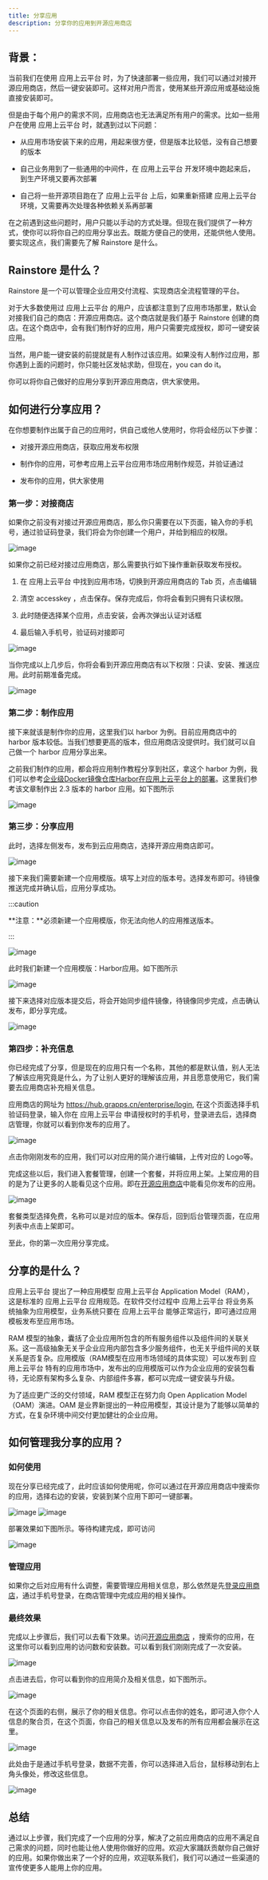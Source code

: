 ```yaml
---
title: 分享应用
description: 分享你的应用到开源应用商店
---
```


## 背景：

当前我们在使用 应用上云平台 时，为了快速部署一些应用，我们可以通过对接开源应用商店，然后一键安装即可。这样对用户而言，使用某些开源应用或基础设施直接安装即可。

但是由于每个用户的需求不同，应用商店也无法满足所有用户的需求。比如一些用户在使用 应用上云平台 时，就遇到过以下问题：

- 从应用市场安装下来的应用，用起来很方便，但是版本比较低，没有自己想要的版本

- 自己业务用到了一些通用的中间件，在 应用上云平台 开发环境中跑起来后，到生产环境又要再次部署

- 自己将一些开源项目跑在了 应用上云平台 上后，如果重新搭建 应用上云平台 环境，又需要再次处理各种依赖关系再部署

在之前遇到这些问题时，用户只能以手动的方式处理。但现在我们提供了一种方式，使你可以将你自己的应用分享出去。既能方便自己的使用，还能供他人使用。要实现这点，我们需要先了解 Rainstore 是什么。

## Rainstore 是什么？
Rainstore 是一个可以管理企业应用交付流程、实现商店全流程管理的平台。

对于大多数使用过 应用上云平台 的用户，应该都注意到了应用市场那里，默认会对接我们自己的商店：开源应用商店。这个商店就是我们基于 Rainstore 创建的商店。在这个商店中，会有我们制作好的应用，用户只需要完成授权，即可一键安装应用。

当然，用户能一键安装的前提就是有人制作过该应用。如果没有人制作过应用，那你遇到上面的问题时，你只能社区发帖求助，但现在，you can do it。

你可以将你自己做好的应用分享到开源应用商店，供大家使用。

## 如何进行分享应用？
在你想要制作出属于自己的应用时，供自己或他人使用时，你将会经历以下步骤：

- 对接开源应用商店，获取应用发布权限

- 制作你的应用，可参考应用上云平台应用市场应用制作规范，并验证通过

- 发布你的应用，供大家使用

### 第一步：对接商店
如果你之前没有对接过开源应用商店，那么你只需要在以下页面，输入你的手机号，通过验证码登录，我们将会为你创建一个用户，并给到相应的权限。

![image](https://grstatic.oss-cn-shanghai.aliyuncs.com/docs/5.6/use-manual/app-store-manage/share-app/store-authorization.png)

如果你之前已经对接过应用商店，那么需要执行如下操作重新获取发布授权。

1. 在 应用上云平台 中找到应用市场，切换到开源应用商店的 Tab 页，点击编辑

2. 清空 accesskey ，点击保存。保存完成后，你将会看到只拥有只读权限。

3. 此时随便选择某个应用，点击安装，会再次弹出认证对话框

4. 最后输入手机号，验证码对接即可

![image](https://grstatic.oss-cn-shanghai.aliyuncs.com/docs/5.6/use-manual/app-store-manage/share-app/edit-store-info.png)

当你完成以上几步后，你将会看到开源应用商店有以下权限：只读、安装、推送应用。此时前期准备完成。

![image](https://grstatic.oss-cn-shanghai.aliyuncs.com/docs/5.6/use-manual/app-store-manage/share-app/store-perms-show.png)

### 第二步：制作应用
接下来就该是制作你的应用，这里我们以 harbor 为例。目前应用商店中的 harbor 版本较低。当我们想要更高的版本，但应用商店没提供时。我们就可以自己做一个 harbor 应用分享出来。

之前我们制作的应用，都会将应用制作教程分享到社区，拿这个 harbor 为例，我们可以参考[企业级Docker镜像仓库Harbor在应用上云平台上的部署](https://t.goodrain.com/d/8204-dockerharbor应用上云平台)。这里我们参考该文章制作出 2.3 版本的 harbor 应用。如下图所示

![image](https://grstatic.oss-cn-shanghai.aliyuncs.com/docs/5.6/use-manual/app-store-manage/share-app/harbor-topological.png)

### 第三步：分享应用
此时，选择左侧发布，发布到云应用商店，选择开源应用商店即可。

![image](https://grstatic.oss-cn-shanghai.aliyuncs.com/docs/5.6/use-manual/app-store-manage/share-app/publish-page.png)

接下来我们需要新建一个应用模版。填写上对应的版本号。选择发布即可。待镜像推送完成并确认后，应用分享成功。

:::caution

**注意：**必须新建一个应用模版，你无法向他人的应用推送版本。

:::

![image](https://grstatic.oss-cn-shanghai.aliyuncs.com/docs/5.6/use-manual/app-store-manage/share-app/edit-app-model-1.png)

此时我们新建一个应用模版：Harbor应用。如下图所示

![image](https://grstatic.oss-cn-shanghai.aliyuncs.com/docs/5.6/use-manual/app-store-manage/share-app/edit-app-model-2.png)

接下来选择对应版本提交后，将会开始同步组件镜像，待镜像同步完成，点击确认发布，即分享完成。

![image](https://grstatic.oss-cn-shanghai.aliyuncs.com/docs/5.6/use-manual/app-store-manage/share-app/edit-app-model-3.png)

### 第四步：补充信息

你已经完成了分享，但是现在的应用只有一个名称，其他的都是默认值，别人无法了解该应用究竟是什么，为了让别人更好的理解该应用，并且愿意使用它，我们需要去应用商店补充相关信息。

应用商店的网址为 https://hub.grapps.cn/enterprise/login, 在这个页面选择手机验证码登录，输入你在 应用上云平台 申请授权时的手机号，登录进去后，选择商店管理，你就可以看到你发布的应用了。

![image](https://grstatic.oss-cn-shanghai.aliyuncs.com/docs/5.6/use-manual/app-store-manage/share-app/store-app-manage-1.png)

点击你刚刚发布的应用，我们可以对应用的简介进行编辑，上传对应的 Logo等。

完成这些以后，我们进入套餐管理，创建一个套餐，并将应用上架。上架应用的目的是为了让更多的人能看见这个应用。即在[开源应用商店](https://hub.grapps.cn/marketplace)中能看见你发布的应用。

![image](https://grstatic.oss-cn-shanghai.aliyuncs.com/docs/5.6/use-manual/app-store-manage/share-app/store-app-manage-2.png)

套餐类型选择免费，名称可以是对应的版本。保存后，回到后台管理页面，在应用列表中点击上架即可。

至此，你的第一次应用分享完成。

## 分享的是什么？
应用上云平台 提出了一种应用模型 应用上云平台 Application Model（RAM），这是标准的 应用上云平台 应用规范。在软件交付过程中 应用上云平台 将业务系统抽象为应用模型，业务系统只要在 应用上云平台 能够正常运行，即可通过应用模板发布至应用市场。

RAM 模型的抽象，囊括了企业应用所包含的所有服务组件以及组件间的关联关系。这一高级抽象无关乎企业应用内部包含多少服务组件，也无关乎组件间的关联关系是否复杂。应用模版（RAM模型在应用市场领域的具体实现）可以发布到 应用上云平台 特有的应用市场中，发布出的应用模版可以作为企业应用的安装包看待，无论原有架构多么复杂、内部组件多寡，都可以完成一键安装与升级。

为了适应更广泛的交付领域，RAM 模型正在努力向 Open Application Model（OAM）演进。OAM 是业界新提出的一种应用模型，其设计是为了能够以简单的方式，在复杂环境中间交付更加健壮的企业应用。

## 如何管理我分享的应用？

### 如何使用

现在分享已经完成了，此时应该如何使用呢，你可以通过在开源应用商店中搜索你的应用，选择右边的安装，安装到某个应用下即可一键部署。

![image](https://grstatic.oss-cn-shanghai.aliyuncs.com/docs/5.6/use-manual/app-store-manage/share-app/search-app.png)
![image](https://grstatic.oss-cn-shanghai.aliyuncs.com/docs/5.6/use-manual/app-store-manage/share-app/install-app-1.png)

部署效果如下图所示。等待构建完成，即可访问

![image](https://grstatic.oss-cn-shanghai.aliyuncs.com/docs/5.6/use-manual/app-store-manage/share-app/install-app-2.png)

### 管理应用

如果你之后对应用有什么调整，需要管理应用相关信息，那么依然是先[登录应用商店](https://hub.grapps.cn/enterprise/login)，通过手机号登录，在商店管理中完成应用的相关操作。

### 最终效果

完成以上步骤后，我们可以去看下效果。访问[开源应用商店](https://hub.grapps.cn/marketplace) ，搜索你的应用，在这里你可以看到应用的访问数和安装数。可以看到我们刚刚完成了一次安装。

![image](https://grstatic.oss-cn-shanghai.aliyuncs.com/docs/5.6/use-manual/app-store-manage/share-app/app-list-show.png)

点击进去后，你可以看到你的应用简介及相关信息，如下图所示。

![image](https://grstatic.oss-cn-shanghai.aliyuncs.com/docs/5.6/use-manual/app-store-manage/share-app/app-detail-show.png)

在这个页面的右侧，展示了你的相关信息。你可以点击你的姓名，即可进入你个人信息的聚合页，在这个页面，你自己的相关信息以及发布的所有应用都会展示在这里。

![image](https://grstatic.oss-cn-shanghai.aliyuncs.com/docs/5.6/use-manual/app-store-manage/share-app/publish-user-show.png)

此处由于是通过手机号登录，数据不完善，你可以选择进入后台，鼠标移动到右上角头像处，修改这些信息。

![image](https://grstatic.oss-cn-shanghai.aliyuncs.com/docs/5.6/use-manual/app-store-manage/share-app/edit-user-info.png)

## 总结

通过以上步骤，我们完成了一个应用的分享，解决了之前应用商店的应用不满足自己需求的问题，同时也能让他人使用你做好的应用。欢迎大家踊跃贡献你自己做好的应用。如果你做出来了一个好的应用，欢迎联系我们，我们可以通过一些渠道的宣传使更多人能用上你的应用。